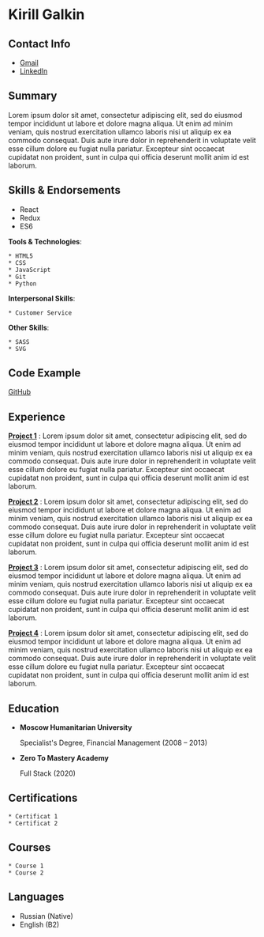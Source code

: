 Kirill Galkin
===================================
**Contact Info**
----------------------------------
* [Gmail](probaddev@gmail.com)
* [LinkedIn](https://www.linkedin.com/in/probaddev/)

**Summary**
-----------------------------------
Lorem ipsum dolor sit amet, consectetur adipiscing elit, sed do eiusmod tempor incididunt ut labore et dolore magna aliqua. Ut enim ad minim veniam, quis nostrud exercitation ullamco laboris nisi ut aliquip ex ea commodo consequat. Duis aute irure dolor in reprehenderit in voluptate velit esse cillum dolore eu fugiat nulla pariatur. Excepteur sint occaecat cupidatat non proident, sunt in culpa qui officia deserunt mollit anim id est laborum.

**Skills & Endorsements**
-----------------------------------
* React
* Redux
* ES6

**Tools & Technologies**:

	* HTML5
	* CSS
	* JavaScript
	* Git
	* Python

**Interpersonal Skills**:

	* Customer Service

**Other Skills**:

	* SASS
	* SVG

**Code Example**
----------------------------------
[GitHub](https://github.com/probaddev)

**Experience**
--------------------
**[Project 1](https://mvplike.com/projects/1)**
:	Lorem ipsum dolor sit amet, consectetur adipiscing elit, sed do eiusmod tempor incididunt ut labore et dolore magna aliqua. Ut enim ad minim veniam, quis nostrud exercitation ullamco laboris nisi ut aliquip ex ea commodo consequat. Duis aute irure dolor in reprehenderit in voluptate velit esse cillum dolore eu fugiat nulla pariatur. Excepteur sint occaecat cupidatat non proident, sunt in culpa qui officia deserunt mollit anim id est laborum.

**[Project 2](https://mvplike.com/projects/2)**
:	Lorem ipsum dolor sit amet, consectetur adipiscing elit, sed do eiusmod tempor incididunt ut labore et dolore magna aliqua. Ut enim ad minim veniam, quis nostrud exercitation ullamco laboris nisi ut aliquip ex ea commodo consequat. Duis aute irure dolor in reprehenderit in voluptate velit esse cillum dolore eu fugiat nulla pariatur. Excepteur sint occaecat cupidatat non proident, sunt in culpa qui officia deserunt mollit anim id est laborum.

**[Project 3](https://mvplike.com/projects/3)**
:	Lorem ipsum dolor sit amet, consectetur adipiscing elit, sed do eiusmod tempor incididunt ut labore et dolore magna aliqua. Ut enim ad minim veniam, quis nostrud exercitation ullamco laboris nisi ut aliquip ex ea commodo consequat. Duis aute irure dolor in reprehenderit in voluptate velit esse cillum dolore eu fugiat nulla pariatur. Excepteur sint occaecat cupidatat non proident, sunt in culpa qui officia deserunt mollit anim id est laborum.

**[Project 4](https://mvplike.com/projects/4)**
:	Lorem ipsum dolor sit amet, consectetur adipiscing elit, sed do eiusmod tempor incididunt ut labore et dolore magna aliqua. Ut enim ad minim veniam, quis nostrud exercitation ullamco laboris nisi ut aliquip ex ea commodo consequat. Duis aute irure dolor in reprehenderit in voluptate velit esse cillum dolore eu fugiat nulla pariatur. Excepteur sint occaecat cupidatat non proident, sunt in culpa qui officia deserunt mollit anim id est laborum.

**Education**
---------
* **Moscow Humanitarian University**

    Specialist's Degree, Financial Management (2008 – 2013)

* **Zero To Mastery Academy**

    Full Stack (2020)

**Certifications**
---------
	* Certificat 1
	* Certificat 2

**Courses**
---------
	* Course 1
	* Course 2

**Languages**
----------------------------------------
*   Russian (Native)
*   English (B2)
